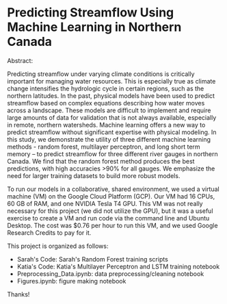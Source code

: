 # Predicting Streamflow Using Machine Learning in Northern Canada

Abstract:

Predicting streamflow under varying climate conditions is critically important for managing water resources. This is especially true as climate change intensifies the hydrologic cycle in certain regions, such as the northern latitudes. In the past, physical models have been used to predict streamflow based on complex equations describing how water moves across a landscape. These models are difficult to implement and require large amounts of data for validation that is not always available, especially in remote, northern watersheds. Machine learning offers a new way to predict streamflow without significant expertise with physical modeling. In this study, we demonstrate the utility of three different machine learning methods - random forest, multilayer perceptron, and long short term memory – to predict streamflow for three different river gauges in northern Canada. We find that the random forest method produces the best predictions, with high accuracies >90% for all gauges. We emphasize the need for larger training datasets to build more robust models.

To run our models in a collaborative, shared environment, we used a virtual machine (VM) on the Google Cloud Platform (GCP). Our VM had 16 CPUs, 60 GB of RAM, and one NVIDIA Tesla T4 GPU. This VM was not really necessary for this project (we did not utilize the GPU), but it was a useful exercise to create a VM and run code via the command line and Ubuntu Desktop. The cost was $0.76 per hour to run this VM, and we used Google Research Credits to pay for it.

This project is organized as follows:
- Sarah's Code: Sarah's Random Forest training scripts
- Katia's Code: Katia's Multilayer Perceptron and LSTM training notebook
- Preprocessing_Data.ipynb: data preprocessing/cleaning notebook
- Figures.ipynb: figure making notebook

Thanks!

